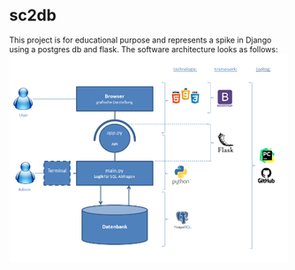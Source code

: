 # sc2db

This project is for educational purpose and represents a spike in Django using a postgres db and flask.
The software architecture looks as follows:
![architecture](https://github.com/Lucelier/sc2db/blob/main/architecture.PNG)
